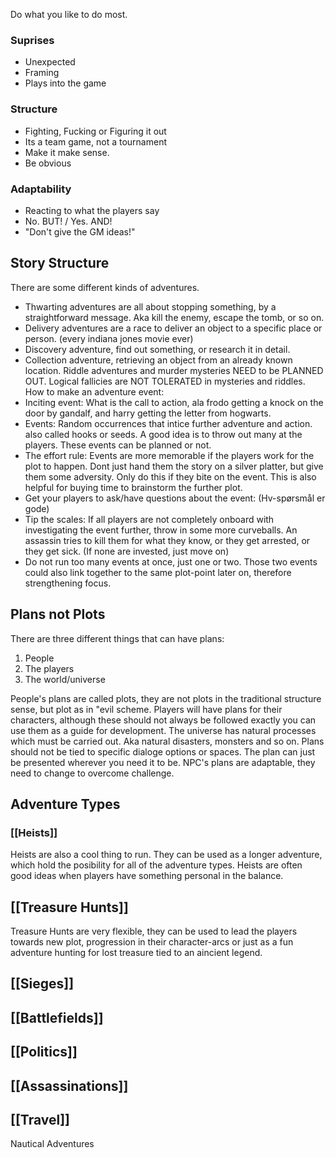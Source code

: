 Do what you like to do most.

### Suprises
- Unexpected
- Framing
- Plays into the game

### Structure
- Fighting, Fucking or Figuring it out
- Its a team game, not a tournament
- Make it make sense.
- Be obvious

### Adaptability
- Reacting to what the players say
- No. BUT! / Yes. AND!
- "Don't give the GM ideas!"

## Story Structure
There are some different kinds of adventures.
- Thwarting adventures are all about stopping something, by a straightforward message. Aka kill the enemy, escape the tomb, or so on.
- Delivery adventures are a race to deliver an object to a specific place or person. (every indiana jones movie ever)
- Discovery adventure, find out something, or research it in detail.
- Collection adventure, retrieving an object from an already known location.
Riddle adventures and murder mysteries NEED to be PLANNED OUT. Logical fallicies are NOT TOLERATED in mysteries and riddles.
How to make an adventure event:
- Inciting event: What is the call to action, ala frodo getting a knock on the door by gandalf, and harry getting the letter from hogwarts.
- Events: Random occurrences that intice further adventure and action. also called hooks or seeds. A good idea is to throw out many at the players. These events can be planned or not.
- The effort rule: Events are more memorable if the players work for the plot to happen. Dont just hand them the story on a silver platter, but give them some adversity. Only do this if they bite on the event. This is also helpful for buying time to brainstorm the further plot.
- Get your players to ask/have questions about the event: (Hv-spørsmål er gode)
- Tip the scales: If all players are not completely onboard with investigating the event further, throw in some more curveballs. An assassin tries to kill them for what they know, or they get arrested, or they get sick. (If none are invested, just move on)
- Do not run too many events at once, just one or two. Those two events could also link together to the same plot-point later on, therefore strengthening focus.

## Plans not Plots
There are three different things that can have plans: 
1. People
1. The players
1. The world/universe

People's plans are called plots, they are not plots in the traditional structure sense, but plot as in "evil scheme.
Players will have plans for their characters, although these should not always be followed exactly you can use them as a guide for development.
The universe has natural processes which must be carried out. Aka natural disasters, monsters and so on.
Plans should not be tied to specific dialoge options or spaces. The plan can just be presented wherever you need it to be. 
NPC's plans are adaptable, they need to change to overcome challenge. 

## Adventure Types

### [[Heists]]
Heists are also a cool thing to run. They can be used as a longer adventure, which hold the posibility for all of the adventure types. 
Heists are often good ideas when players have something personal in the balance.

## [[Treasure Hunts]]
Treasure Hunts are very flexible, they can be used to lead the players towards new plot, progression in their character-arcs or just as a fun adventure hunting for lost treasure tied to an aincient legend.

## [[Sieges]]

## [[Battlefields]]

## [[Politics]]

## [[Assassinations]]

## [[Travel]]

Nautical Adventures